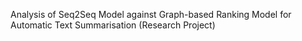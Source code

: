 Analysis of Seq2Seq Model against Graph-based Ranking Model for Automatic Text Summarisation (Research Project)
